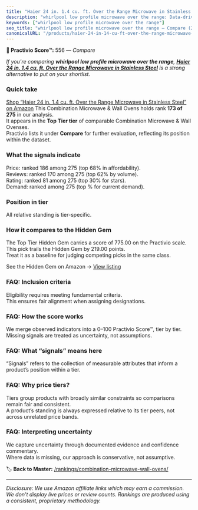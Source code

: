 ```yaml
---
title: "Haier 24 in. 1.4 cu. ft. Over the Range Microwave in Stainless Steel"
description: "whirlpool low profile microwave over the range: Data-driven ranking using the Practivio Score™. Positioned by quality, value, demand, findability, momentum."
keywords: ["whirlpool low profile microwave over the range"]
seo_title: "whirlpool low profile microwave over the range — Compare (2025)"
canonicalURL: "/products/haier-24-in-14-cu-ft-over-the-range-microwave-in-stainless-steel-B06W9PBWML/"
---
```


**🛒 Practivio Score™:** 556 — _Compare_


*If you're comparing **whirlpool low profile microwave over the range**, **[Haier 24 in. 1.4 cu. ft. Over the Range Microwave in Stainless Steel](https://www.amazon.com/dp/B06W9PBWML?tag=practivio-20)** is a strong alternative to put on your shortlist.*
### Quick take
[Shop “Haier 24 in. 1.4 cu. ft. Over the Range Microwave in Stainless Steel” on Amazon](https://www.amazon.com/dp/B06W9PBWML?tag=practivio-20)
This Combination Microwave & Wall Ovens holds rank **173 of 275** in our analysis.  
It appears in the **Top Tier tier** of comparable Combination Microwave & Wall Ovenses.  
Practivio lists it under **Compare** for further evaluation, reflecting its position within the dataset.

### What the signals indicate
Price: ranked 186 among 275 (top 68% in affordability).  
Reviews: ranked 170 among 275 (top 62% by volume).  
Rating: ranked 81 among 275 (top 30% for stars).  
Demand: ranked  among 275 (top % for current demand).

### Position in tier
All relative standing is tier-specific.

### How it compares to the Hidden Gem
The Top Tier Hidden Gem carries a score of 775.00 on the Practivio scale.  
This pick trails the Hidden Gem by 219.00 points.  
Treat it as a baseline for judging competing picks in the same class.  

See the Hidden Gem on Amazon → [View listing](https://www.amazon.com/dp/B081ZS7VSM?tag=practivio-20)

### FAQ: Inclusion criteria
Eligibility requires meeting fundamental criteria.  
This ensures fair alignment when assigning designations.

### FAQ: How the score works
We merge observed indicators into a 0–100 Practivio Score™, tier by tier.  
Missing signals are treated as uncertainty, not assumptions.

### FAQ: What “signals” means here
“Signals” refers to the collection of measurable attributes that inform a product’s position within a tier.

### FAQ: Why price tiers?
Tiers group products with broadly similar constraints so comparisons remain fair and consistent.  
A product’s standing is always expressed relative to its tier peers, not across unrelated price bands.

### FAQ: Interpreting uncertainty
We capture uncertainty through documented evidence and confidence commentary.  
Where data is missing, our approach is conservative, not assumptive.

<!-- Missing template for Compare/CompareWithinPriceClass -->


🏷️ **Back to Master:** [/rankings/combination-microwave-wall-ovens/](/rankings/combination-microwave-wall-ovens/)

---
_Disclosure: We use Amazon affiliate links which may earn a commission. We don’t display live prices or review counts. Rankings are produced using a consistent, proprietary methodology._
